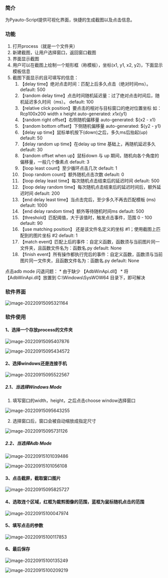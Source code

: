 ### **简介**

为Pyauto-Script提供可视化界面，快捷的生成截图以及点击信息。



### **功能**

1. 打开process（就是一个文件夹）
2. 新建截图，让用户选择窗口，返回窗口截图
3. 界面显示截图
4. 用户可以在截图上绘制一个矩形框（称模板），坐标(x1, y1, x2, y2)，下面显示模板信息
5. 截图下面显示的且可填写的信息：
   1. 【delay time】绝对点击时间：匹配上后多久点击（绝对时间ms）。
      default: 500
   2. 【random delay time】点击时间随机延迟量：过了绝对点击时间后，随机延迟多久时间（ms）。
      default: 100 
   3. 【relative click position】要点击的相对与目标窗口的绝对位置坐标 如：Rcp100x200 width x height
      auto-generated: ${x1}x${y1}
   4. 【random right offset】右侧随机偏移量
      auto-generated: ${x2 - x1}
   5. 【random bottom offset】下侧随机偏移量
      auto-generated: ${y2 - y1}
   6. 【delay up time】鼠标单机按下(down)之后，多久ms后抬起(up)
      default: 50
   7. 【delay random up time】在delay up time 基础上，再随机延迟多久
      default: 30
   8. 【random offset when up】鼠标down 与 up 期间，随机向各个角度的偏移量，一般几个像素点
      default: 3
   9. 【loop least count】至少循环点击几次
      default: 1
   10. 【loop random count】额外随机点击次数 
       default: 0
   11. 【loop delay least time】每次随机点击结束后的延迟时间
       default: 500
   12. 【loop delay random time】每次随机点击结束后的延迟时间后，额外延迟时间
       default: 200
   13. 【end delay least time】当点击完后，至少多久不再去匹配模板 (ms)
       default: 1000
   14. 【end delay random time】额外等待随机时间ms
       default: 500
   15. 【threshold】匹配阈值，大于该值时，触发点击事件，范围 0 - 100
       default: 90
   16. 【use matching position】 还是该文件名定义的坐标 #1；使用截图上匹配到的图片坐标 #2
       default: 1
   17. 【match event】匹配上后的事件：自定义函数，函数须与当前图片同一文件夹，且函数文件名为：函数名.py
       default: None
   18. 【finish event】所有操作都执行完后的事件：自定义函数，函数须与当前图片同一文件夹，且函数文件名为：函数名.py
       default: None

点击adb mode 闪退问题：
    * 由于缺少 【AdbWinApi.dll】
        * 将【AdbWinApi.dll】放置到 C:\Windows\SysWOW64 目录下，即可解决



### **软件界面**

![image-20220915095321164](README.assets/image-20220915095321164.png)



### **软件使用**

#### 1、选择一个存放process的文件夹

![image-20220915095407876](README.assets/image-20220915095407876.png)

![image-20220915095434572](README.assets/image-20220915095434572.png)

#### 2、选择windows还是连接手机

![image-20220915095522567](README.assets/image-20220915095522567.png)

##### 2.1、当选择Windows Mode

1. 填写窗口的width，height，之后点击choose window选择窗口

![image-20220915095643255](README.assets/image-20220915095643255.png)

2. 选择窗口后，窗口会被自动缩放成指定尺寸

![image-20220915095731126](README.assets/image-20220915095731126.png)



##### 2.2、当选择Adb Mode

![image-20220915101039486](README.assets/image-20220915101039486.png)

![image-20220915101056108](README.assets/image-20220915101056108.png)

#### 3、点击截屏，截取窗口图片

![image-20220915095825727](README.assets/image-20220915095825727.png)

#### 4、选取连个区域，红框为裁剪图像的范围，蓝框为鼠标随机点击的范围

![image-20220915100047974](README.assets/image-20220915100047974.png)

#### 5、填写点击的参数

![image-20220915100117853](README.assets/image-20220915100117853.png)

#### 6、最后保存

![image-20220915100135249](README.assets/image-20220915100135249.png)

![image-20220915100209219](README.assets/image-20220915100209219.png)

